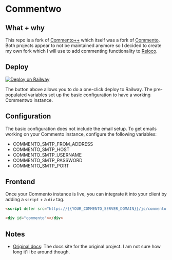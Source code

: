 # Commentwo

## What + why

This repo is a fork of [Commento++](https://github.com/souramoo/commentoplusplus) which itself was a fork of [Commento](https://gitlab.com/commento/commento). Both projects appear to not be maintained anymore so I decided to create my own fork which I will use to add commenting functionality to [Reloco](https://reloco.xyz/).

## Deploy

[![Deploy on Railway](https://railway.app/button.svg)](https://railway.app/template/Ys0K44?referralCode=faraz)

The button above allows you to do a one-click deploy to Railway. The pre-populated variables set up the basic configuration to have a working Commentwo instance.

## Configuration

The basic configuration does not include the email setup. To get emails working on your Commento instance, configure the following variables:
- COMMENTO_SMTP_FROM_ADDRESS
- COMMENTO_SMTP_HOST
- COMMENTO_SMTP_USERNAME
- COMMENTO_SMTP_PASSWORD
- COMMENTO_SMTP_PORT

## Frontend

Once your Commento instance is live, you can integrate it into your client by adding a `script` + a `div` tag.
```html
<script defer src="https://{{YOUR_COMMENTO_SERVER_DOMAIN}}/js/commento.js"></script>

<div id="commento"></div>
```

## Notes
- [Original docs](https://docs.commento.io/): The docs site for the original project. I am not sure how long it'll be around though.
